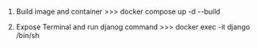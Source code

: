 1) Build image and container >>>  docker compose up -d --build

2) Expose Terminal and run djanog command >>> docker exec -it django /bin/sh
